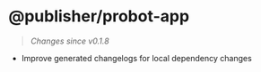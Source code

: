 # @publisher/probot-app
> *Changes since v0.1.8*

 - Improve generated changelogs for local dependency changes
